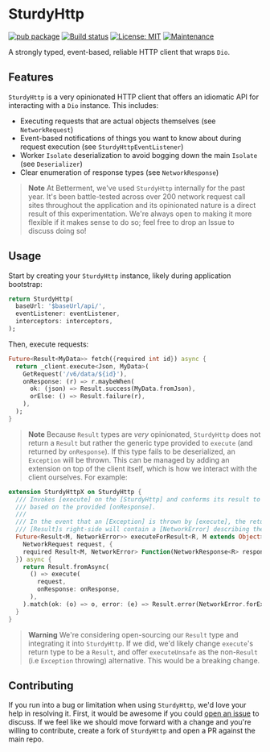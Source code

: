 # SturdyHttp

[![pub package](https://img.shields.io/pub/v/sturdy_http.svg)](https://pub.dev/packages/sturdy_http)
[![Build status](https://github.com/Betterment/sturdy_http/actions/workflows/ci.yml/badge.svg?branch=main)](https://github.com/Betterment/sturdy_http/actions/workflows/ci.yml?query=branch%3Amain)
[![License: MIT](https://img.shields.io/badge/License-MIT-yellow.svg)](https://opensource.org/licenses/MIT)
[![Maintenance](https://img.shields.io/badge/Maintained%3F-yes-green.svg)](https://GitHub.com/Betterment/sturdy_http/pulse)

A strongly typed, event-based, reliable HTTP client that wraps `Dio`.

## Features

`SturdyHttp` is a very opinionated HTTP client that offers an idiomatic API for interacting with a `Dio` instance. This includes:

- Executing requests that are actual objects themselves (see `NetworkRequest`)
- Event-based notifications of things you want to know about during request execution (see `SturdyHttpEventListener`)
- Worker `Isolate` deserialization to avoid bogging down the main `Isolate` (see `Deserializer`)
- Clear enumeration of response types (see `NetworkResponse`)

> **Note**
> At Betterment, we've used `SturdyHttp` internally for the past year. It's been battle-tested across over 200 network request call sites throughout the application and its opinionated nature is a direct result of this experimentation. We're always open to making it more flexible if it makes sense to do so; feel free to drop an Issue to discuss doing so!

## Usage

Start by creating your `SturdyHttp` instance, likely during application bootstrap:

```dart
return SturdyHttp(
  baseUrl: '$baseUrl/api/',
  eventListener: eventListener,
  interceptors: interceptors,
);
```

Then, execute requests:

```dart
Future<Result<MyData>> fetch({required int id}) async {
  return _client.execute<Json, MyData>(
    GetRequest('/v6/data/${id}'),
    onResponse: (r) => r.maybeWhen(
      ok: (json) => Result.success(MyData.fromJson),
      orElse: () => Result.failure(r),
    ),
  );
}
```
> **Note**
> Because `Result` types are _very_ opinionated, `SturdyHttp` does not return a `Result` but rather the generic type provided to `execute` (and returned by `onResponse`). If this type fails to be
deserialized, an `Exception` will be thrown. This can be managed by adding an extension on top of the client itself, which is how we interact with the client ourselves. For example:

```dart
extension SturdyHttpX on SturdyHttp {
  /// Invokes [execute] on the [SturdyHttp] and conforms its result to a [Result]
  /// based on the provided [onResponse].
  ///
  /// In the event that an [Exception] is thrown by [execute], the returned
  /// [Result]s right-side will contain a [NetworkError] describing the [Exception]
  Future<Result<M, NetworkError>> executeForResult<R, M extends Object>(
    NetworkRequest request, {
    required Result<M, NetworkError> Function(NetworkResponse<R> response) onResponse,
  }) async {
    return Result.fromAsync(
      () => execute(
        request,
        onResponse: onResponse,
      ),
    ).match(ok: (o) => o, error: (e) => Result.error(NetworkError.forException(e)));
  }
}
```

> **Warning**
> We're considering open-sourcing our `Result` type and integrating it into `SturdyHttp`. If we did, we'd likely change `execute`'s return type to be a `Result`, and offer `executeUnsafe` as the non-`Result` (i.e `Exception` throwing) alternative. This would be a breaking change.

## Contributing

If you run into a bug or limitation when using `SturdyHttp`, we'd love your help in resolving it. First, it would be awesome if you could [open an issue](https://github.com/Betterment/sturdy_http/issues/new/choose) to discuss. If we feel like we should move forward with a change and you're willing to contribute, create a fork of `SturdyHttp` and open a PR against the main repo.
